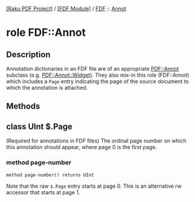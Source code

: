 [[Raku PDF Project]](https://pdf-raku.github.io)
 / [[FDF Module]](https://pdf-raku.github.io/FDF-raku)
 / [FDF](https://pdf-raku.github.io/FDF-raku/FDF)
 :: [Annot](https://pdf-raku.github.io/FDF-raku/FDF/Annot)

role FDF::Annot
===============

Description
-----------

Annotation dictionaries in an FDF file are of an appropriate [PDF::Annot](https://pdf-raku.github.io/PDF-Class-raku) subclass (e.g. [PDF::Annot::Widget](https://pdf-raku.github.io/PDF-Class-raku)). They also mix-in this role (FDF::Annot) which includes a `Page` entry indicating the page of the source document to which the annotation is attached.

Methods
-------

class UInt $.Page
-----------------

(Required for annotations in FDF files) The ordinal page number on which this annotation should appear, where page 0 is the first page.

### method page-number

```perl6
method page-number() returns UInt
```

Note that the raw `$.Page` entry starts at page 0. This is an alternative rw accessor that starts at page 1.

